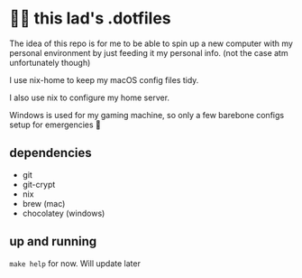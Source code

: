# 👨‍💻 this lad's .dotfiles

The idea of this repo is for me to be able to spin up a new computer with my personal environment by just feeding it my personal info. (not the case atm unfortunately though)

I use nix-home to keep my macOS config files tidy.

I also use nix to configure my home server.

Windows is used for my gaming machine, so only a few barebone configs setup for emergencies 🚨

## dependencies

- git
- git-crypt
- nix
- brew (mac)
- chocolatey (windows)

## up and running

```make help``` for now. Will update later